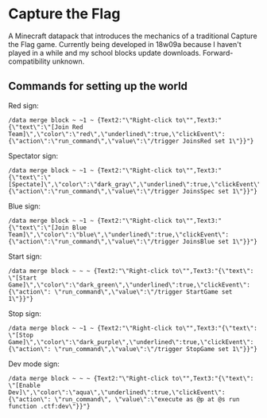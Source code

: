 # Capture the Flag

A Minecraft datapack that introduces the mechanics of a traditional Capture the Flag game. Currently being developed in 18w09a because I haven't played in a while and my school blocks update downloads. Forward-compatibility unknown.

## Commands for setting up the world

Red sign:

	/data merge block ~ ~1 ~ {Text2:"\"Right-click to\"",Text3:"{\"text\":\"[Join Red Team]\",\"color\":\"red\",\"underlined\":true,\"clickEvent\":{\"action\":\"run_command\",\"value\":\"/trigger JoinsRed set 1\"}}"}

Spectator sign:

    /data merge block ~ ~1 ~ {Text2:"\"Right-click to\"",Text3:"{\"text\":\"[Spectate]\",\"color\":\"dark_gray\",\"underlined\":true,\"clickEvent\":{\"action\":\"run_command\",\"value\":\"/trigger JoinsSpec set 1\"}}"}

Blue sign:

	/data merge block ~ ~1 ~ {Text2:"\"Right-click to\"",Text3:"{\"text\":\"[Join Blue Team]\",\"color\":\"blue\",\"underlined\":true,\"clickEvent\":{\"action\":\"run_command\",\"value\":\"/trigger JoinsBlue set 1\"}}"}

Start sign:

	/data merge block ~ ~ ~ {Text2:"\"Right-click to\"",Text3:"{\"text\": \"[Start Game]\",\"color\":\"dark_green\",\"underlined\":true,\"clickEvent\":{\"action\": \"run_command\",\"value\":\"/trigger StartGame set 1\"}}"}

Stop sign:

	/data merge block ~ ~1 ~ {Text2:"\"Right-click to\"",Text3:"{\"text\": \"[Stop Game]\",\"color\":\"dark_purple\",\"underlined\":true,\"clickEvent\":{\"action\": \"run_command\",\"value\":\"/trigger StopGame set 1\"}}"}

Dev mode sign:

	/data merge block ~ ~ ~ {Text2:"\"Right-click to\"",Text3:"{\"text\": \"[Enable Dev]\",\"color\":\"aqua\",\"underlined\":true,\"clickEvent\":{\"action\": \"run_command\", \"value\":\"execute as @p at @s run function .ctf:dev\"}}"}
